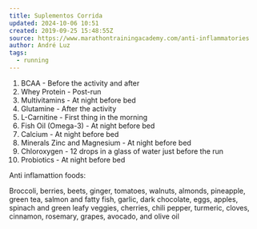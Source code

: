 ```yaml
---
title: Suplementos Corrida
updated: 2024-10-06 10:51
created: 2019-09-25 15:48:55Z
source: https://www.marathontrainingacademy.com/anti-inflammatories
author: André Luz
tags:
  - running
---
```


1. BCAA - Before the activity and after
2. Whey Protein - Post-run
3. Multivitamins - At night before bed
4. Glutamine - After the activity
5. L-Carnitine - First thing in the morning
6. Fish Oil (Omega-3) - At night before bed
7. Calcium - At night before bed
8. Minerals Zinc and Magnesium - At night before bed
9. Chloroxygen - 12 drops in a glass of water just before the run
10. Probiotics - At night before bed

Anti inflamattion foods:

Broccoli, berries, beets, ginger, tomatoes, walnuts, almonds, pineapple, green tea, salmon and fatty fish, garlic, dark chocolate, eggs, apples, spinach and green leafy veggies, cherries, chili pepper, turmeric, cloves, cinnamon, rosemary, grapes, avocado, and olive oil